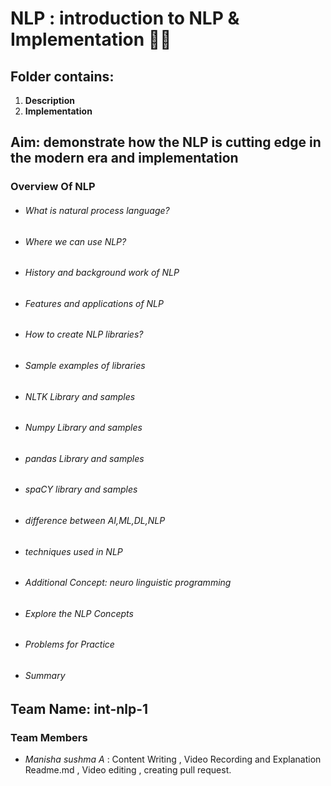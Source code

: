 

# NLP : introduction to NLP & Implementation 👩‍💻
## **Folder contains**:
1. **Description** 
2. **Implementation**

## **Aim**: **demonstrate how the NLP is cutting edge in the modern era and implementation**
### Overview Of NLP 
* ###### What is natural process language?
* ###### Where we can use NLP?  
* ######  History and background work of NLP
* ###### Features and applications of NLP
* ###### How to create NLP libraries?
* ###### Sample examples of libraries
* ###### NLTK Library and samples
* ###### Numpy Library and samples
* ###### pandas Library and samples
* ###### spaCY library and samples
* ###### difference between AI,ML,DL,NLP
* ###### techniques used in NLP
* ###### Additional Concept: neuro linguistic programming
* ###### Explore the NLP Concepts
* ###### Problems for Practice
* ###### Summary

## **Team Name**: int-nlp-1

### Team Members
* *Manisha sushma A*   :  Content Writing , Video Recording and Explanation   
Readme.md , Video editing , creating pull request.
